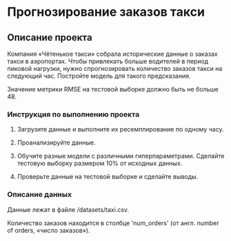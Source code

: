 # Прогнозирование заказов такси

## Описание проекта

Компания «Чётенькое такси» собрала исторические данные о заказах такси в аэропортах. Чтобы привлекать больше водителей в период пиковой нагрузки, нужно спрогнозировать количество заказов такси на следующий час. Постройте модель для такого предсказания.

Значение метрики RMSE на тестовой выборке должно быть не больше 48.

### Инструкция по выполнению проекта

1. Загрузите данные и выполните их ресемплирование по одному часу.

2. Проанализируйте данные.

3. Обучите разные модели с различными гиперпараметрами. Сделайте тестовую выборку размером 10% от исходных данных.

4. Проверьте данные на тестовой выборке и сделайте выводы.

### Описание данных

Данные лежат в файле /datasets/taxi.csv. 

Количество заказов находится в столбце 'num_orders' (от англ. number of orders, «число заказов»).